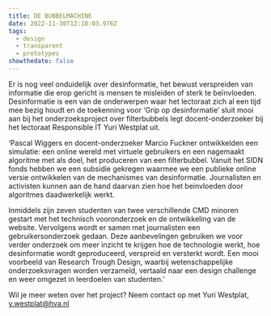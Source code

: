 ```yaml
---
title: DE BUBBELMACHINE
date: 2022-11-30T12:10:03.976Z
tags:
  - design
  - transparent
  - prototypes
showthedate: false
---
```

Er is nog veel onduidelijk over desinformatie, het bewust verspreiden van informatie die erop gericht is mensen te misleiden of sterk te beïnvloeden. Desinformatie is een van de onderwerpen waar het lectoraat zich al een tijd mee bezig houdt en de toekenning voor ‘Grip op desinformatie’ sluit mooi aan bij het onderzoeksproject over filterbubbels legt docent-onderzoeker bij het lectoraat Responsible IT Yuri Westplat uit. 

‘Pascal Wiggers en docent-onderzoeker Marcio Fuckner ontwikkelden een simulatie: een online wereld met virtuele gebruikers en een nagemaakt algoritme met als doel, het produceren van een filterbubbel. Vanuit het SIDN fonds hebben we een subsidie gekregen waarmee we een publieke online versie ontwikkelen van de mechanismes van desinformatie. Journalisten en activisten kunnen aan de hand daarvan zien hoe het beinvloeden door algoritmes daadwerkelijk werkt. 

Inmiddels zijn zeven studenten van twee verschillende CMD minoren gestart met het technisch vooronderzoek en de ontwikkeling van de website. Vervolgens wordt er samen met journalisten een gebruikersonderzoek gedaan. Deze aanbevelingen gebruiken we voor verder onderzoek om meer inzicht te krijgen hoe de technologie werkt, hoe desinformatie wordt geproduceerd, verspreid en versterkt wordt. Een mooi voorbeeld van Research Trough Design, waarbij wetenschappelijke onderzoeksvragen worden verzameld, vertaald naar een design challenge en weer omgezet in leerdoelen van studenten.’ 

Wil je meer weten over het project? Neem contact op met Yuri Westplat, y.westplat@hva.nl